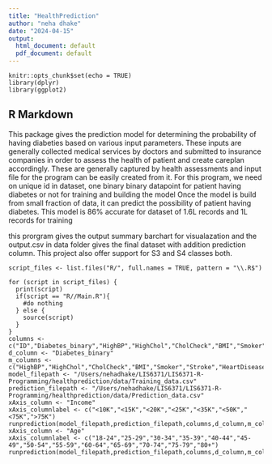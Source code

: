 ```yaml
---
title: "HealthPrediction"
author: "neha dhake"
date: "2024-04-15"
output:
  html_document: default
  pdf_document: default
---
```


```{r setup, include=FALSE}
knitr::opts_chunk$set(echo = TRUE)
library(dplyr)
library(ggplot2)
```

## R Markdown

This package gives the prediction model for determining the probability of having diabeties based on various input parameters.
  These inputs are generally collected medical services by doctors and submitted to insurance companies in order to assess the health of patient and create careplan accordingly.
  These are generally captured by health assessments and input file for the program can be easily created from it.
  For this program, we need on unique id in dataset, one binary binary datapoint for patient having diabetes or not for training and building the model
  Once the model is build from small fraction of data, it can predict the possibility of patient having diabetes.
  This model is 86% accurate for dataset of 1.6L records and 1L records for training 
  
  this prorgram gives the output summary barchart for visualazation
  and the output.csv in data folder gives the final dataset with addition prediction column.
This project also offer support for S3 and S4 classes both.   
     

  
```{r predictionModel}
script_files <- list.files("R/", full.names = TRUE, pattern = "\\.R$")

for (script in script_files) {
  print(script)
  if(script == "R//Main.R"){
    #do nothing
  } else {
    source(script)
  }
}
columns <- c("ID","Diabetes_binary","HighBP","HighChol","CholCheck","BMI","Smoker","Stroke","HeartDiseaseorAttack","PhysActivity","Fruits","Veggies","HvyAlcoholConsump","AnyHealthcare","NoDocbcCost","GenHlth","MentHlth","PhysHlth","DiffWalk","Sex","Age","Education","Income")
d_column <- "Diabetes_binary"
m_columns <- c("HighBP","HighChol","CholCheck","BMI","Smoker","Stroke","HeartDiseaseorAttack","HvyAlcoholConsump","Age")
model_filepath <- "/Users/nehadhake/LIS6371/LIS6371-R-Programming/healthprediction/data/Training_data.csv"
prediction_filepath <- "/Users/nehadhake/LIS6371/LIS6371-R-Programming/healthprediction/data/Prediction_data.csv"
xAxis_column <- "Income"
xAxis_columnlabel <- c("<10K","<15K","<20K","<25K","<35K","<50K","<75K",">75K")
runprediction(model_filepath,prediction_filepath,columns,d_column,m_columns,xAxis_column,xAxis_columnlabel)
xAxis_column <- "Age"
xAxis_columnlabel <- c("18-24","25-29","30-34","35-39","40-44","45-49","50-54","55-59","60-64","65-69","70-74","75-79","80+")
runprediction(model_filepath,prediction_filepath,columns,d_column,m_columns,xAxis_column,xAxis_columnlabel)


```
